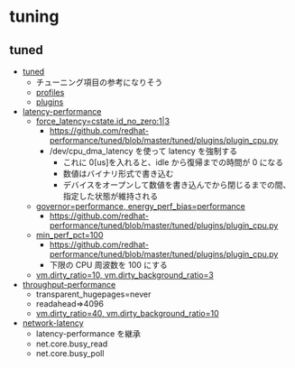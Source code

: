 # tuning

## tuned

- [tuned](https://github.com/redhat-performance/tuned)
  - チューニング項目の参考になりそう
  - [profiles](https://github.com/redhat-performance/tuned/tree/master/profiles)
  - [plugins](https://github.com/redhat-performance/tuned/tree/master/tuned/plugins)
- [latency-performance](https://github.com/redhat-performance/tuned/blob/b894a3ee3f0e0782963ee1268c819ebc437398d3/profiles/latency-performance/tuned.conf)
  - [force_latency=cstate.id_no_zero:1|3](https://github.com/redhat-performance/tuned/blob/b894a3ee3f0e0782963ee1268c819ebc437398d3/profiles/latency-performance/tuned.conf#L9)
    - https://github.com/redhat-performance/tuned/blob/master/tuned/plugins/plugin_cpu.py
    - /dev/cpu_dma_latency を使って latency を強制する
      - これに 0[us]を入れると、idle から復帰までの時間が 0 になる
      - 数値はバイナリ形式で書き込む
      - デバイスをオープンして数値を書き込んでから閉じるまでの間、指定した状態が維持される
  - [governor=performance, energy_perf_bias=performance](https://github.com/redhat-performance/tuned/blob/b894a3ee3f0e0782963ee1268c819ebc437398d3/profiles/latency-performance/tuned.conf#L10-L11)
    - https://github.com/redhat-performance/tuned/blob/master/tuned/plugins/plugin_cpu.py
  - [min_perf_pct=100](https://github.com/redhat-performance/tuned/blob/b894a3ee3f0e0782963ee1268c819ebc437398d3/profiles/latency-performance/tuned.conf#L12)
    - https://github.com/redhat-performance/tuned/blob/master/tuned/plugins/plugin_cpu.py
    - 下限の CPU 周波数を 100 にする
  - [vm.dirty_ratio=10, vm.dirty_background_ratio=3](https://github.com/redhat-performance/tuned/blob/b894a3ee3f0e0782963ee1268c819ebc437398d3/profiles/latency-performance/tuned.conf#L20-L26)
- [throughput-performance](https://github.com/redhat-performance/tuned/blob/master/profiles/throughput-performance/tuned.conf)
  - transparent_hugepages=never
  - readahead=>4096
  - [vm.dirty_ratio=40, vm.dirty_background_ratio=10](https://github.com/redhat-performance/tuned/blob/master/profiles/throughput-performance/tuned.conf#L36-L42)
- [network-latency](https://github.com/redhat-performance/tuned/blob/b894a3ee3f0e0782963ee1268c819ebc437398d3/profiles/network-latency/tuned.conf)
  - latency-performance を継承
  - net.core.busy_read
  - net.core.busy_poll
